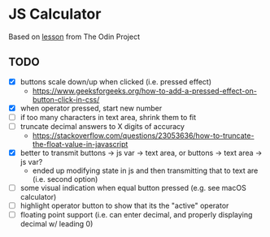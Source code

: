 # JS Calculator

Based on [lesson](https://www.theodinproject.com/courses/foundations/lessons/calculator) from The Odin Project

## TODO

* [x] buttons scale down/up when clicked (i.e. pressed effect)
	* https://www.geeksforgeeks.org/how-to-add-a-pressed-effect-on-button-click-in-css/
* [x] when operator pressed, start new number
* [ ] if too many characters in text area, shrink them to fit
* [ ] truncate decimal answers to X digits of accuracy
	* https://stackoverflow.com/questions/23053636/how-to-truncate-the-float-value-in-javascript
* [x] better to transmit buttons -> js var -> text area, or buttons -> text area -> js var?
	* ended up modifying state in js and then transmitting that to text are (i.e. second option)
* [ ] some visual indication when equal button pressed (e.g. see macOS calculator)
* [ ] highlight operator button to show that its the "active" operator
* [ ] floating point support (i.e. can enter decimal, and properly displaying decimal w/ leading 0)
